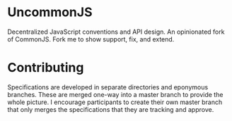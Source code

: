 UncommonJS
==========

Decentralized JavaScript conventions and API design.  An
opinionated fork of CommonJS.  Fork me to show support, fix,
and extend.


Contributing
============

Specifications are developed in separate directories and
eponymous branches.  These are merged one-way into a master
branch to provide the whole picture.  I encourage
participants to create their own master branch that only
merges the specifications that they are tracking and
approve.

